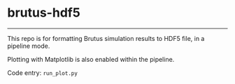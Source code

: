 # brutus-hdf5
---------
This repo is for formatting Brutus simulation results to HDF5 file, in a pipeline mode.

Plotting with Matplotlib is also enabled within the pipeline.

Code entry: `run_plot.py`
